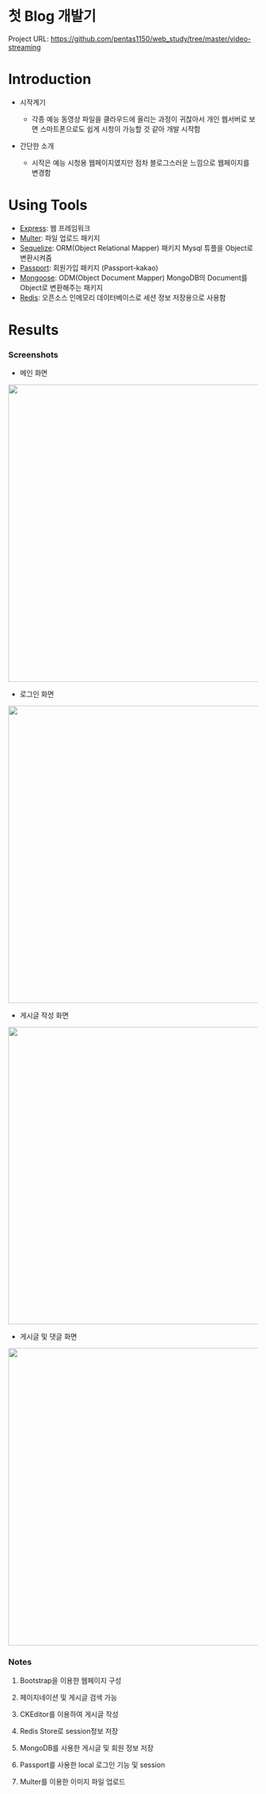 # 첫 Blog 개발기
Project URL: https://github.com/pentas1150/web_study/tree/master/video-streaming

# Introduction
- 시작계기
  - 각종 예능 동영상 파일을 클라우드에 올리는 과정이 귀찮아서 개인 웹서버로 보면 스마트폰으로도 쉽게 시청이 가능할 것 같아 개발 시작함

- 간단한 소개
  - 시작은 예능 시청용 웹페이지였지만 점차 블로그스러운 느낌으로 웹페이지를 변경함

# Using Tools
- [Express](https://expressjs.com/): 웹 프레임워크
- [Multer](https://www.npmjs.com/package/multer): 파일 업로드 패키지
- [Sequelize](https://sequelize.org/): ORM(Object Relational Mapper) 패키지 Mysql 튜플을 Object로 변환시켜줌
- [Passport](https://www.npmjs.com/package/passport): 회원가입 패키지 (Passport-kakao)
- [Mongoose](https://mongoosejs.com/): ODM(Object Document Mapper) MongoDB의 Document를 Object로 변환해주는 패키지
- [Redis](https://redis.io/): 오픈소스 인메모리 데이터베이스로 세션 정보 저장용으로 사용함

# Results
### Screenshots
- 메인 화면
<img src="https://postfiles.pstatic.net/MjAyMDA5MDJfMjk4/MDAxNTk5MDIwOTYxNzI4.m9HeCFD_e5CcfudRRgEbse7hCE5kYV4pkSToX4gXhNsg.dlR2EBLkZAqSt7NCH5s75eEw13-9IDSchaUhBIZV1sgg.PNG.ffanys_/3.png?type=w966" width="600px">

- 로그인 화면
<img src="https://postfiles.pstatic.net/MjAyMDA5MDJfNDUg/MDAxNTk5MDIwOTYwNzE4.UuxWy_fCEig9HcO_iUlcsk5EOp56z9HL79XkkFrO450g.qRcK6FV5ehS8pcMABkrKZrFivlgrrPrd_BRbdg7wr08g.PNG.ffanys_/1.png?type=w966" width="600px">

- 게시글 작성 화면
<img src="https://postfiles.pstatic.net/MjAyMDA5MDJfOCAg/MDAxNTk5MDIwOTYxNzU3.u0iXQkYf0sfdRsyI4Nn4V2AfNrA_KN8Zw2CjPFh5fG8g.MD9lqeVG3y5WR4Hs6pSi8qXbXw8sVhd2cJaNpNoOiHEg.PNG.ffanys_/2.png?type=w966" width="600px">

- 게시글 및 댓글 화면
<img src="https://postfiles.pstatic.net/MjAyMDA5MDJfMjk2/MDAxNTk5MDIwOTYxODQw.FQGgpr75-1DgomAw6T7grVXRuX2H_D_9clfDi2Imf6kg.OHkVbZ1odTGZk7XN5-bpd5qPLL3HsPyX8716g3D3LfAg.PNG.ffanys_/4.png?type=w966" width="600px">


### Notes
1. Bootstrap을 이용한 웹페이지 구성

2. 페이지네이션 및 게시글 검색 가능

3. CKEditor를 이용하여 게시글 작성

4. Redis Store로 session정보 저장

5. MongoDB를 사용한 게시글 및 회원 정보 저장

6. Passport를 사용한 local 로그인 기능 및 session

7. Multer를 이용한 이미지 파일 업로드
